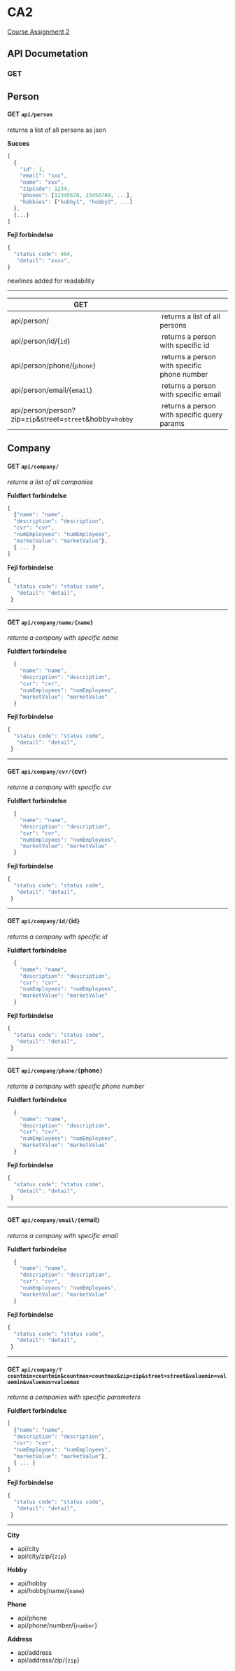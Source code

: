 # CA2

[Course Assignment 2](https://docs.google.com/document/d/1hHtsSG-cZxqjkq-Ii2bbdir-lmZDgvxUFwT6RHwPYCw/edit)


## API Documetation

### GET

## Person
#### **GET** `api/person`
returns a list of all persons as json

**Succes**
```js
[
  {
    "id": 1,
    "email": "xxx",
    "name": "xxx",
    "zipCode": 1234,
    "phones": [12345678, 23456789, ...],
    "hobbies": ["hobby1", "hobby2", ...]
  },
  {...}
]
```
**Fejl forbindelse**
```js
{
  "status code": 404,
   "detail": "xxxx",
}
```
newlines added for readability

---

| GET |  |
| --- | --- |
| api/person/                 | returns a list of all persons |
| api/person/id/{`id`}        | returns a person with specific id |
| api/person/phone/{`phone`}  | returns a person with specific phone number |
| api/person/email/{`email`}  | returns a person with specific email |
| api/person/person?zip=`zip`&street=`street`&hobby=`hobby` | returns a person with specific query params |

## Company

#### **GET** `api/company/`
*returns a list of all companies*

**Fuldført forbindelse**
```js
[
  {"name": "name",
  "description": "description",
  "cvr": "cvr",
  "numEmployees": "numEmployees",
  "marketValue": "marketValue"},
  { ... }
]
```

**Fejl forbindelse**
```js
{
  "status code": "status code",
   "detail": "detail",
 }
```
---

#### **GET** `api/company/name/{name}`
*returns a company with specific name*

**Fuldført forbindelse**
```js
  {
    "name": "name",
    "description": "description",
    "cvr": "cvr",
    "numEmployees": "numEmployees",
    "marketValue": "marketValue"
  }
```

**Fejl forbindelse**
```js
{
  "status code": "status code",
   "detail": "detail",
 }
```
---

#### **GET** `api/company/cvr/{`cvr`}`
*returns a company with specific cvr*

**Fuldført forbindelse**
```js
  {
    "name": "name",
    "description": "description",
    "cvr": "cvr",
    "numEmployees": "numEmployees",
    "marketValue": "marketValue"
  }
```

**Fejl forbindelse**
```js
{
  "status code": "status code",
   "detail": "detail",
 }
```
---

#### **GET** `api/company/id/{`id`}`
*returns a company with specific id*

**Fuldført forbindelse**
```js
  {
    "name": "name",
    "description": "description",
    "cvr": "cvr",
    "numEmployees": "numEmployees",
    "marketValue": "marketValue"
  }
```

**Fejl forbindelse**
```js
{
  "status code": "status code",
   "detail": "detail",
 }
```
---

#### **GET** `api/company/phone/{`phone`}`
*returns a company with specific phone number*

**Fuldført forbindelse**
```js
  {
    "name": "name",
    "description": "description",
    "cvr": "cvr",
    "numEmployees": "numEmployees",
    "marketValue": "marketValue"
  }
```

**Fejl forbindelse**
```js
{
  "status code": "status code",
   "detail": "detail",
 }
```
---

#### **GET** `api/company/email/{`email`}`
*returns a company with specific email*

**Fuldført forbindelse**
```js
  {
    "name": "name",
    "description": "description",
    "cvr": "cvr",
    "numEmployees": "numEmployees",
    "marketValue": "marketValue"
  }
```

**Fejl forbindelse**
```js
{
  "status code": "status code",
   "detail": "detail",
 }
```
---

#### **GET** `api/company/?countmin=countmin&countmax=countmax&zip=zip&street=street&valuemin=valuemin&valuemax=valuemax`
*returns a companies with specific parameters*

**Fuldført forbindelse**
```js
[
  {"name": "name",
  "description": "description",
  "cvr": "cvr",
  "numEmployees": "numEmployees",
  "marketValue": "marketValue"},
  { ... }
]
```

**Fejl forbindelse**
```js
{
  "status code": "status code",
   "detail": "detail",
 }
```
---



**City**

* api/city
* api/city/zip/{`zip`}

**Hobby**

* api/hobby
* api/hobby/name/{`name`}

**Phone**

* api/phone
* api/phone/number/{`number`}

**Address**

* api/address
* api/address/zip/{`zip`}
